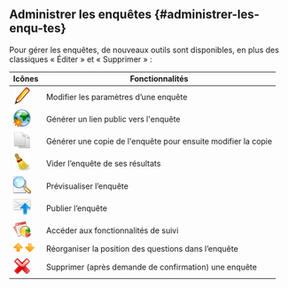 ## Administrer les enquêtes {#administrer-les-enqu-tes}

Pour gérer les enquêtes, de nouveaux outils sont disponibles, en plus des classiques « Éditer » et « Supprimer » :

| Icônes | Fonctionnalités |
| --- | --- |
| ![](../assets/graficos104.png) | Modifier les paramètres d’une enquête |
| <img width="32px" src="../assets/image250.svg"> | Générer un lien public vers l&#039;enquête |
| <img width="32px" src="../assets/image251.svg"> | Générer une copie de l&#039;enquête pour ensuite modifier la copie |
| ![](../assets/graficos106.png) | Vider l’enquête de ses résultats |
| ![](../assets/graficos107.png) | Prévisualiser l’enquête |
| ![](../assets/graficos108.png) | Publier l’enquête |
| ![](../assets/graficos109.png) | Accéder aux fonctionnalités de suivi |
| ![](../assets/images168.png) | Réorganiser la position des questions dans l’enquête |
| ![](../assets/graficos105.png) | Supprimer (après demande de confirmation) une enquête |
